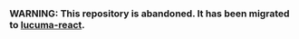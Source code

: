 ### WARNING: This repository is abandoned. It has been migrated to [lucuma-react](https://github.com/gemini-hlsw/lucuma-react).
